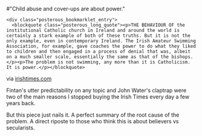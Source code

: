 #"Child abuse and cover-ups are about power."


    <div class="posterous_bookmarklet_entry">
      <blockquote class="posterous_long_quote"><p>THE BEHAVIOUR OF the institutional Catholic church in Ireland and around the world is certainly a stark example of both of these truths. But it is not the only example, even in contemporary Ireland. The Irish Amateur Swimming Association, for example, gave coaches the power to do what they liked to children and then engaged in a process of denial that was, albeit on a much smaller scale, essentially the same as that of the bishops.</p><p>The problem is not swimming, any more than it is Catholicism. It is power.</p></blockquote>

<div class="posterous_quote_citation">via <a href="http://www.irishtimes.com/newspaper/weekend/2010/0417/1224268525176.html">irishtimes.com</a></div>
    <p>Fintan's utter predictability on any topic and John Water's claptrap were two of the main reasons I stopped buying the Irish Times every day a few years back.
</p><p>But this piece just nails it. A perfect summary of the root cause of the problem. A direct riposte to those who think this is about believers vs secularists.</p></div>
  
